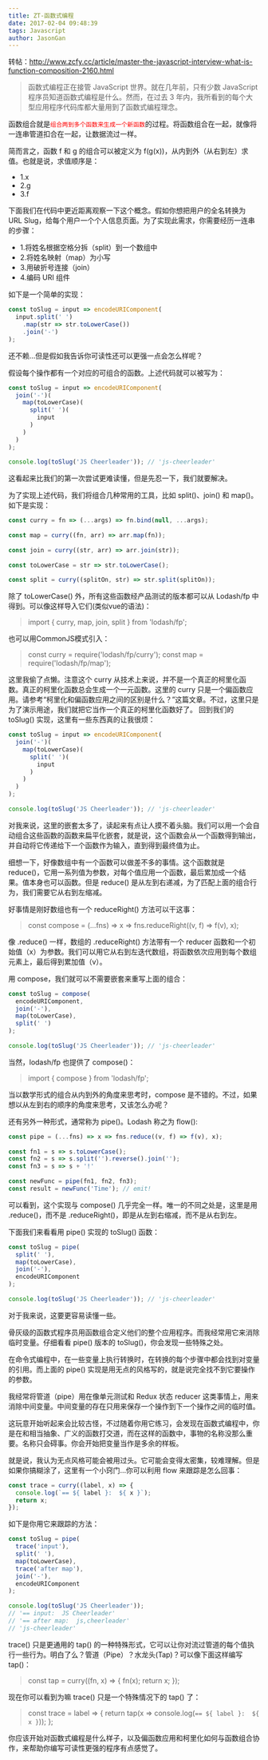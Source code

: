 ```yaml
---
title: ZT-函数式编程
date: 2017-02-04 09:48:39
tags: Javascript
author: JasonGan
---
```


转帖：<http://www.zcfy.cc/article/master-the-javascript-interview-what-is-function-composition-2160.html>

>函数式编程正在接管 JavaScript 世界。就在几年前，只有少数 JavaScript 程序员知道函数式编程是什么。然而，在过去 3 年内，我所看到的每个大型应用程序代码库都大量用到了函数式编程理念。

函数组合就是<font color=red>`组合两到多个函数来生成一个新函数`</font>的过程。将函数组合在一起，就像将一连串管道扣合在一起，让数据流过一样。

简而言之，函数 f 和 g 的组合可以被定义为 f(g(x))，从内到外（从右到左）求值。也就是说，求值顺序是：
- 1.x
- 2.g
- 3.f

下面我们在代码中更近距离观察一下这个概念。假如你想把用户的全名转换为 URL Slug，给每个用户一个个人信息页面。为了实现此需求，你需要经历一连串的步骤：
- 1.将姓名根据空格分拆（split）到一个数组中
- 2.将姓名映射（map）为小写
- 3.用破折号连接（join）
- 4.编码 URI 组件

<!-- more -->

如下是一个简单的实现：
```javascript
const toSlug = input => encodeURIComponent(
  input.split(' ')
    .map(str => str.toLowerCase())
    .join('-')
);
```

还不赖…但是假如我告诉你可读性还可以更强一点会怎么样呢？

假设每个操作都有一个对应的可组合的函数。上述代码就可以被写为：

```javascript
const toSlug = input => encodeURIComponent(
  join('-')(
    map(toLowerCase)(
      split(' ')(
        input
      )
    )
  )
);
 
console.log(toSlug('JS Cheerleader')); // 'js-cheerleader'

```

这看起来比我们的第一次尝试更难读懂，但是先忍一下，我们就要解决。

为了实现上述代码，我们将组合几种常用的工具，比如 split()、join() 和 map()。如下是实现：

```javascript
const curry = fn => (...args) => fn.bind(null, ...args);
 
const map = curry((fn, arr) => arr.map(fn));
 
const join = curry((str, arr) => arr.join(str));
 
const toLowerCase = str => str.toLowerCase();
 
const split = curry((splitOn, str) => str.split(splitOn));
```

除了 toLowerCase() 外，所有这些函数经产品测试的版本都可以从 Lodash/fp 中得到。可以像这样导入它们(类似vue的语法)：
>import { curry, map, join, split } from 'lodash/fp';

也可以用CommonJS模式引入：
>const curry = require('lodash/fp/curry');
>const map = require('lodash/fp/map');

这里我偷了点懒。注意这个 curry 从技术上来说，并不是一个真正的柯里化函数。真正的柯里化函数总会生成一个一元函数。这里的 curry 只是一个偏函数应用。请参考“柯里化和偏函数应用之间的区别是什么？”这篇文章。不过，这里只是为了演示用途，我们就把它当作一个真正的柯里化函数好了。
回到我们的 toSlug() 实现，这里有一些东西真的让我很烦：

```javascript
const toSlug = input => encodeURIComponent(
  join('-')(
    map(toLowerCase)(
      split(' ')(
        input
      )
    )
  )
);
 
console.log(toSlug('JS Cheerleader')); // 'js-cheerleader'

```

对我来说，这里的嵌套太多了，读起来有点让人摸不着头脑。我们可以用一个会自动组合这些函数的函数来扁平化嵌套，就是说，这个函数会从一个函数得到输出，并自动将它传递给下一个函数作为输入，直到得到最终值为止。

细想一下，好像数组中有一个函数可以做差不多的事情。这个函数就是 reduce()，它用一系列值为参数，对每个值应用一个函数，最后累加成一个结果。值本身也可以函数。但是 reduce() 是从左到右递减，为了匹配上面的组合行为，我们需要它从右到左缩减。

好事情是刚好数组也有一个 reduceRight() 方法可以干这事：
>const compose = (...fns) => x => fns.reduceRight((v, f) => f(v), x);

像 .reduce() 一样，数组的 .reduceRight() 方法带有一个 reducer 函数和一个初始值（x）为参数。我们可以用它从右到左迭代数组，将函数依次应用到每个数组元素上，最后得到累加值（v）。

用 compose，我们就可以不需要嵌套来重写上面的组合：
```javascript
const toSlug = compose(
  encodeURIComponent,
  join('-'),
  map(toLowerCase),
  split(' ')
);
 
console.log(toSlug('JS Cheerleader')); // 'js-cheerleader'
```

当然，lodash/fp 也提供了 compose()：
> import { compose } from 'lodash/fp';

当以数学形式的组合从内到外的角度来思考时，compose 是不错的。不过，如果想以从左到右的顺序的角度来思考，又该怎么办呢？

还有另外一种形式，通常称为 pipe()。Lodash 称之为 flow():

```javascript
const pipe = (...fns) => x => fns.reduce((v, f) => f(v), x);
 
const fn1 = s => s.toLowerCase();
const fn2 = s => s.split('').reverse().join('');
const fn3 = s => s + '!'
 
const newFunc = pipe(fn1, fn2, fn3);
const result = newFunc('Time'); // emit!
```

可以看到，这个实现与 compose() 几乎完全一样。唯一的不同之处是，这里是用 .reduce()，而不是 .reduceRight()，即是从左到右缩减，而不是从右到左。

下面我们来看看用 pipe() 实现的 toSlug() 函数：

```javascript
const toSlug = pipe(
  split(' '),
  map(toLowerCase),
  join('-'),
  encodeURIComponent
);
 
console.log(toSlug('JS Cheerleader')); // 'js-cheerleader'
```

对于我来说，这要更容易读懂一些。

骨灰级的函数式程序员用函数组合定义他们的整个应用程序。而我经常用它来消除临时变量。仔细看看 pipe() 版本的 toSlug()，你会发现一些特殊之处。

在命令式编程中，在一些变量上执行转换时，在转换的每个步骤中都会找到对变量的引用。而上面的 pipe() 实现是用无点的风格写的，就是说完全找不到它要操作的参数。

我经常将管道（pipe）用在像单元测试和 Redux 状态 reducer 这类事情上，用来消除中间变量。中间变量的存在只用来保存一个操作到下一个操作之间的临时值。

这玩意开始听起来会比较古怪，不过随着你用它练习，会发现在函数式编程中，你是在和相当抽象、广义的函数打交道，而在这样的函数中，事物的名称没那么重要。名称只会碍事。你会开始把变量当作是多余的样板。

就是说，我认为无点风格可能会被用过头。它可能会变得太密集，较难理解。但是如果你搞糊涂了，这里有一个小窍门…你可以利用 flow 来跟踪是怎么回事：

```javascript
const trace = curry((label, x) => {
  console.log(`== ${ label }:  ${ x }`);
  return x;
});
```

如下是你用它来跟踪的方法：

```javascript
const toSlug = pipe(
  trace('input'),
  split(' '),
  map(toLowerCase),
  trace('after map'),
  join('-'),
  encodeURIComponent
);
 
console.log(toSlug('JS Cheerleader'));
// '== input:  JS Cheerleader'
// '== after map:  js,cheerleader'
// 'js-cheerleader'
```

trace() 只是更通用的 tap() 的一种特殊形式，它可以让你对流过管道的每个值执行一些行为。明白了么？管道（Pipe）？水龙头(Tap)？可以像下面这样编写 tap()：

>const tap = curry((fn, x) => {
  fn(x);
  return x;
});


现在你可以看到为嘛 trace() 只是一个特殊情况下的 tap() 了：

>const trace = label => {
  return tap(x => console.log(`== ${ label }:  ${ x }`));
};


你应该开始对函数式编程是什么样子，以及偏函数应用和柯里化如何与函数组合协作，来帮助你编写可读性更强的程序有点感觉了。